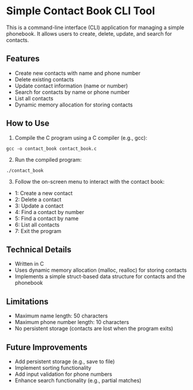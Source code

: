 # Simple Contact Book CLI Tool

This is a command-line interface (CLI) application for managing a simple phonebook. It allows users to create, delete, update, and search for contacts.

## Features

- Create new contacts with name and phone number
- Delete existing contacts
- Update contact information (name or number)
- Search for contacts by name or phone number
- List all contacts
- Dynamic memory allocation for storing contacts

## How to Use

1. Compile the C program using a C compiler (e.g., gcc):
```
gcc -o contact_book contact_book.c
```
2. Run the compiled program:
```
./contact_book
```
3. Follow the on-screen menu to interact with the contact book:
- 1: Create a new contact
- 2: Delete a contact
- 3: Update a contact
- 4: Find a contact by number
- 5: Find a contact by name
- 6: List all contacts
- 7: Exit the program

## Technical Details

- Written in C
- Uses dynamic memory allocation (malloc, realloc) for storing contacts
- Implements a simple struct-based data structure for contacts and the phonebook

## Limitations

- Maximum name length: 50 characters
- Maximum phone number length: 10 characters
- No persistent storage (contacts are lost when the program exits)

## Future Improvements

- Add persistent storage (e.g., save to file)
- Implement sorting functionality
- Add input validation for phone numbers
- Enhance search functionality (e.g., partial matches)
